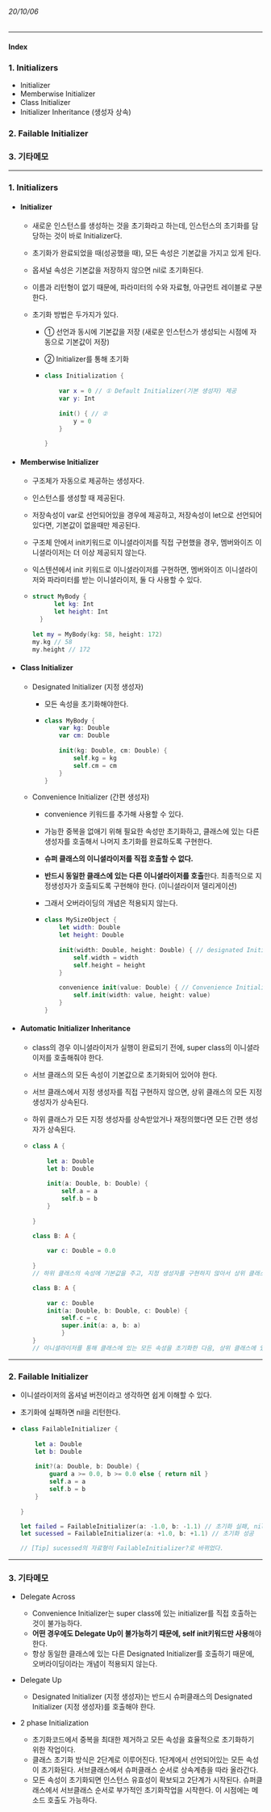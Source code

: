 ###### 20/10/06

------



#### Index

### **1. Initializers**

- Initializer
- Memberwise Initializer
- Class Initializer
- Initializer Inheritance (생성자 상속)



### **2. Failable Initializer**



### **3. 기타메모**



------



### **1.  Initializers**

- #### Initializer

  - 새로운 인스턴스를 생성하는 것을 초기화라고 하는데, 인스턴스의 초기화를 담당하는 것이 바로 Initializer다.

  - 초기화가 완료되었을 때(성공했을 때), 모든 속성은 기본값을 가지고 있게 된다.

  - 옵셔널 속성은 기본값을 저장하지 않으면 nil로 초기화된다.

  - 이름과 리턴형이 없기 때문에, 파라미터의 수와 자료형, 아규먼트 레이블로 구분한다.

  - 초기화 방법은 두가지가 있다.

    - ① 선언과 동시에 기본값을 저장 (새로운 인스턴스가 생성되는 시점에 자동으로 기본값이 저장)
  
    - ② Initializer를 통해 초기화
  
    - ```swift
      class Initialization {
          
          var x = 0 // ① Default Initializer(기본 생성자) 제공
          var y: Int
          
          init() { // ②
              y = 0
          }
        
      } 
      ```
  
    


- #### Memberwise Initializer

  - 구조체가 자동으로 제공하는 생성자다.

  - 인스턴스를 생성할 때 제공된다.

  -  저장속성이 var로 선언되어있을 경우에 제공하고, 저장속성이 let으로 선언되어있다면, 기본값이 없을때만 제공된다.

  - 구조체 안에서 init키워드로 이니셜라이저를 직접 구현했을 경우, 멤버와이즈 이니셜라이저는 더 이상 제공되지 않는다.

  - 익스텐션에서 init 키워드로 이니셜라이저를 구현하면, 멤버와이즈 이니셜라이저와 파라미터를 받는 이니셜라이저, 둘 다 사용할 수 있다.

  - ```swift
    struct MyBody {
          let kg: Int
          let height: Int
      }
      
    let my = MyBody(kg: 58, height: 172)
    my.kg // 58
    my.height // 172
    ```

    

    

- #### Class Initializer

  - Designated Initializer (지정 생성자)
    - 모든 속성을 초기화해야한다.
    
    - ```swift
      class MyBody {
          var kg: Double
          var cm: Double
          
          init(kg: Double, cm: Double) {
              self.kg = kg
              self.cm = cm
          }
      }
      ```
    
      

  - Convenience Initializer (간편 생성자)

    - convenience 키워드를 추가해 사용할 수 있다.

    - 가능한 중복을 없애기 위해 필요한 속성만 초기화하고, 클래스에 있는 다른 생성자를 호출해서 나머지 초기화를 완료하도록 구현한다.

    - **슈퍼 클래스의 이니셜라이저를 직접 호출할 수 없다.** 
    
    - **반드시 동일한 클래스에 있는 다른 이니셜라이저를 호출**한다. 최종적으로 지정생성자가 호출되도록 구현해야 한다. (이니셜라이저 델리게이션)
    
    - 그래서 오버라이딩의 개념은 적용되지 않는다.
    
    - ```swift
      class MySizeObject {
          let width: Double
          let height: Double
          
          init(width: Double, height: Double) { // designated Initializer, 지정자
              self.width = width
              self.height = height
          }
        
          convenience init(value: Double) { // Convenience Initializer, 간편 생성자
              self.init(width: value, height: value)
          }
      }
      ```




- #### Automatic Initializer Inheritance


  - class의 경우 이니셜라이저가 실행이 완료되기 전에, super class의 이니셜라이저를 호출해줘야 한다.

  - 서브 클래스의 모든 속성이 기본값으로 초기화되어 있어야 한다.

  - 서브 클래스에서 지정 생성자를 직접 구현하지 않으면, 상위 클래스의 모든 지정 생성자가 상속된다.

  - 하위 클래스가 모든 지정 생성자를 상속받았거나 재정의했다면 모든 간편 생성자가 상속된다.

  - ```swift
    class A {
        
        let a: Double
        let b: Double
      
        init(a: Double, b: Double) {
            self.a = a
            self.b = b
        }
        
    }
    
    class B: A {
        
        var c: Double = 0.0
        
    }
    // 하위 클래스의 속성에 기본값을 주고, 지정 생성자를 구현하지 않아서 상위 클래스의 모든 지정 생성자가 상속되었다.
    
    class B: A {
        
        var c: Double
        init(a: Double, b: Double, c: Double) {
            self.c = c
            super.init(a: a, b: a)
            }
    }
    // 이니셜라이저를 통해 클래스에 있는 모든 속성을 초기화한 다음, 상위 클래스에 있는 designated initailizer를 호출해주어야한다.
    ```

  

------



### **2. Failable Initializer**

- 이니셜라이저의 옵셔널 버전이라고 생각하면 쉽게 이해할 수 있다.

- 초기화에 실패하면 nil을 리턴한다.

- ```swift
  class FailableInitializer {
      
      let a: Double
      let b: Double
    
      init?(a: Double, b: Double) {
          guard a >= 0.0, b >= 0.0 else { return nil }
          self.a = a
          self.b = b
      }
      
  }
  
  let failed = FailableInitializer(a: -1.0, b: -1.1) // 초기화 실패, nil 리턴
  let sucessed = FailableInitializer(a: +1.0, b: +1.1) // 초기화 성공
  
  // [Tip] sucessed의 자료형이 FailableInitializer?로 바뀌었다.
  ```

  

------



### **3. 기타메모**

- Delegate Across
  - Convenience Initializer는 super class에 있는 initializer를 직접 호출하는 것이 불가능하다.
  - **어떤 경우에도 Delegate Up이 불가능하기 때문에, self init키워드만 사용**해야 한다.
  - 항상 동일한 클래스에 있는 다른 Designated Initializer를 호출하기 때문에, 오버라이딩이라는 개념이 적용되지 않는다.



- Delegate Up
  
  - Designated Initializer (지정 생성자)는 반드시 슈퍼클래스의 Designated Initializer (지정 생성자)를 호출해야 한다.
  



- 2 phase Initialization

  - 초기화코드에서 중복을 최대한 제거하고 모든 속성을 효율적으로 초기화하기 위한 작업이다.
  - 클래스 초기화 방식은 2단계로 이루어진다. 1단계에서 선언되어있는 모든 속성이 초기화된다. 서브클래스에서 슈퍼클래스 순서로 상속계층을 따라 올라간다.
  - 모든 속성이 초기화되면 인스턴스 유효성이 확보되고 2단계가 시작된다. 슈퍼클래스에서 서브클래스 순서로 부가적인 초기화작업을 시작한다. 이 시점에는 메소드 호출도 가능하다.
